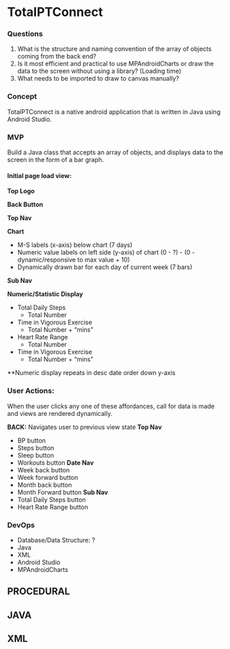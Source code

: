 # **TotalPTConnect**

### **Questions**
1. What is the structure and naming convention of the array of objects coming from the back end?
2. Is it most efficient and practical to use MPAndroidCharts or draw the data to the screen without using a library? (Loading time)
3. What needs to be imported to draw to canvas manually?

### **Concept**
TotalPTConnect is a native android application that is written in Java using Android Studio.

### **MVP**
Build a Java class that accepts an array of objects, and displays data to the screen in the form of a bar graph.

#### Initial page load view:
**Top Logo**

**Back Button**

**Top Nav**

**Chart**
- M-S labels (x-axis) below chart (7 days)
- Numeric value labels on left side (y-axis) of chart (0 - ?)
		- (0 - dynamic/responsive to max value + 10)
- Dynamically drawn bar for each day of current week (7 bars)

**Sub Nav**

**Numeric/Statistic Display**
- Total Daily Steps
	- Total Number
- Time in Vigorous Exercise
	- Total Number + “mins”
- Heart Rate Range
	- Total Number
- Time in Vigorous Exercise
	- Total Number + “mins”

**Numeric display repeats in desc date order down y-axis 



### **User Actions:**
When the user clicks any one of these affordances, call for data is made and views are rendered dynamically.

**BACK:** Navigates user to previous view state
**Top Nav**
- BP button
- Steps button
- Sleep button
- Workouts button
**Date Nav**
- Week back button
- Week forward button
- Month back button
- Month Forward button
**Sub Nav**
- Total Daily Steps button
- Heart Rate Range button

 
### **DevOps**
- Database/Data Structure: ?
- Java
- XML
- Android Studio
- MPAndroidCharts

## **PROCEDURAL**

## **JAVA**

## **XML**




